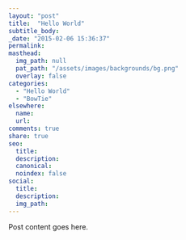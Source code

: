 ```yaml
---
layout: "post"
title:  "Hello World"
subtitle_body:
_date: "2015-02-06 15:36:37"
permalink:
masthead:
  img_path: null
  pat_path: "/assets/images/backgrounds/bg.png"
  overlay: false
categories:
  - "Hello World"
  - "BowTie"
elsewhere:
  name:
  url:
comments: true
share: true
seo:
  title:
  description:
  canonical:
  noindex: false
social:
  title:
  description:
  img_path:
---
```


Post content goes here.
